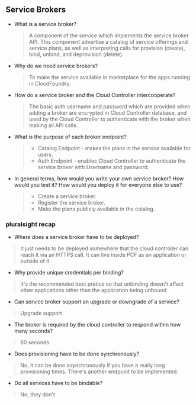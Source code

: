 ## Service Brokers

- What is a service broker?

  > A component of the service which implements the service broker API. This component advertise a catalog of service offerings and service plans, as well as interpreting calls for provision (create), bind, unbind, and deprovision (delete).

- Why do we need service brokers?
  > To make the service available in marketplace for the apps running in CloudFoundry.
  
- How do a service broker and the Cloud Controller intercooperate?
  > The basic auth username and password which are provided when adding a broker are encrypted in Cloud Controller database, and used by the Cloud Controller to authenticate with the broker when making all API calls.
  
- What is the purpose of each broker endpoint?
  > * Catalog Endpoint - makes the plans in the service available for users.
  > * Auth Endpoint - enables Cloud Controller to authenticate the service broker with Username and password.
  
- In general terms, how would you write your own service broker? How would you test it? How would you deploy it for everyone else to use?
  > * Create a service broker.
  > * Register the service broker.
  > * Make the plans publicly available in the catalog.


### pluralsight recap

- Where does a service broker have to be deployed?

> It just needs to be deployed somewhere that the cloud controller can reach it via an HTTPS call. It can live inside PCF as an application or outside of it

- Why provide unique credentials per binding?

> It's the recommended best pratice so that unbinding doesn't affect other applications other than the application being unbound

- Can service broker support an upgrade or downgrade of a service?

> Upgrade support

- The broker is required by the cloud controller to respond within how many seconds?

> 60 seconds

- Does provisioning have to be done synchronously?

> No, it can be done asynchronously if you have a really long provisioning times. There's another endpoint to be implemented.

- Do all services have to be bindable?

> No, they don't
